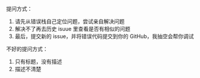 提问方式：

1. 请先从错误栈自己定位问题，尝试亲自解决问题
2. 解决不了再去历史 isuue 里查看是否有相似的问题
3. 最后，提交新的 issue，并将错误代码提交到你的 GitHub，我抽空会帮你调试

不好的提问方式：

1. 只有标题，没有描述
2. 描述不清楚